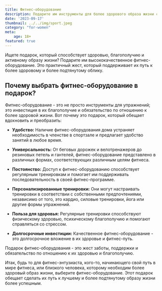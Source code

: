 ```yaml
---
title: Фитнес-оборудование
description: Подарите им инструменты для более здорового образа жизни с высококачественным фитнес-оборудованием.
date: '2023-09-17'
thumbnail: ../../img/sport.jpeg
category: "for-women"
meta:
    age: 18+
featured: true
---
```


Ищете подарок, который способствует здоровью, благополучию и активному образу жизни? Подарите им высококачественное
фитнес-оборудование. Это практичный жест, который поддерживает их путь к более здоровому и более подтянутому облику.

## Почему выбрать фитнес-оборудование в подарок?

Фитнес-оборудование - это не просто инструменты для упражнений; это инвестиция в их благополучие и обязательство по
отношению к более здоровой жизни. Вот почему это подарок, который обещает вдохновить и преобразить:

- **Удобство:** Наличие фитнес-оборудования дома устраняет необходимость в членстве в спортзале и предлагает удобство
  занятий в любое время.

- **Универсальность:** От беговых дорожек и велотренажеров до резиновых петель и гантелей, фитнес-оборудование
  представлено в различных формах, соответствующих различным целям фитнеса.

- **Постоянство:** Доступ к фитнес-оборудованию способствует регулярным тренировкам и помогает им поддерживать
  последовательность в своей фитнес-программе.

- **Персонализированные тренировки:** Они могут настраивать тренировки в соответствии с собственными предпочтениями,
  независимо от того, это кардио, силовые тренировки, йога или другие формы упражнений.

- **Польза для здоровья:** Регулярные тренировки способствуют физическому здоровью, психическому благополучию и помогают
  справляться со стрессом.

- **Долгосрочные инвестиции:** Качественное фитнес-оборудование - это долгосрочное вложение в их здоровье и фитнес-путь.

Подарок фитнес-оборудования - это жест заботы, поддержки и обязательство по отношению к их здоровью и благополучию.

Итак, будь то для фитнес-энтузиаста, кого-то, начинающего свой путь в мире фитнеса, или близкого человека, которому
необходим более здоровый образ жизни, выберите фитнес-оборудование. Этот подарок обещает сделать их путь к лучшему и
более подтянутому образу жизни более успешным.
